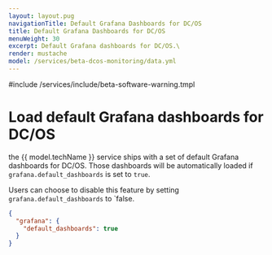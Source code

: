 ```yaml
---
layout: layout.pug
navigationTitle: Default Grafana Dashboards for DC/OS
title: Default Grafana Dashboards for DC/OS
menuWeight: 30
excerpt: Default Grafana dashboards for DC/OS.\
render: mustache
model: /services/beta-dcos-monitoring/data.yml
---
```

#include /services/include/beta-software-warning.tmpl

# Load default Grafana dashboards for DC/OS

the {{ model.techName }} service ships with a set of default Grafana dashboards for DC/OS.
Those dashboards will be automatically loaded if `grafana.default_dashboards` is set to `true`.

Users can choose to disable this feature by setting `grafana.default_dashboards` to `false.

```json
{
  "grafana": {
    "default_dashboards": true
  }
}
```

